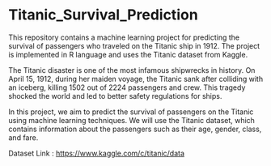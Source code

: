 # Titanic_Survival_Prediction

This repository contains a machine learning project for predicting the survival of passengers who traveled on the Titanic ship in 1912. 
The project is implemented in R language and uses the Titanic dataset from Kaggle.

The Titanic disaster is one of the most infamous shipwrecks in history. On April 15, 1912, during her maiden voyage, the Titanic sank after colliding with an iceberg, killing 1502 out of 2224 passengers and crew. This tragedy shocked the world and led to better safety regulations for ships.

In this project, we aim to predict the survival of passengers on the Titanic using machine learning techniques. We will use the Titanic dataset, which contains information about the passengers such as their age, gender, class, and fare.

Dataset Link : https://www.kaggle.com/c/titanic/data
